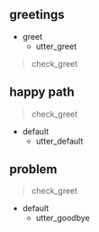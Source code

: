 ## greetings
* greet
  - utter_greet
> check_greet

## happy path
> check_greet
* default
  - utter_default

## problem
> check_greet
* default
  - utter_goodbye
